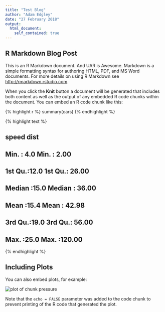 ```yaml
---
title: "Test Blog"
author: "Adam Edgley"
date: "27 February 2018"
output: 
  html_document:
    self_contained: true
---
```




## R Markdown Blog Post

This is an R Markdown document. And UAR is Awesome. Markdown is a simple formatting syntax for authoring HTML, PDF, and MS Word documents. For more details on using R Markdown see <http://rmarkdown.rstudio.com>.

When you click the **Knit** button a document will be generated that includes both content as well as the output of any embedded R code chunks within the document. You can embed an R code chunk like this:


{% highlight r %}
summary(cars)
{% endhighlight %}



{% highlight text %}
##      speed           dist       
##  Min.   : 4.0   Min.   :  2.00  
##  1st Qu.:12.0   1st Qu.: 26.00  
##  Median :15.0   Median : 36.00  
##  Mean   :15.4   Mean   : 42.98  
##  3rd Qu.:19.0   3rd Qu.: 56.00  
##  Max.   :25.0   Max.   :120.00
{% endhighlight %}

## Including Plots

You can also embed plots, for example:

![plot of chunk pressure](/docs/figure/src/TestBlog/pressure-1.png)

Note that the `echo = FALSE` parameter was added to the code chunk to prevent printing of the R code that generated the plot.
